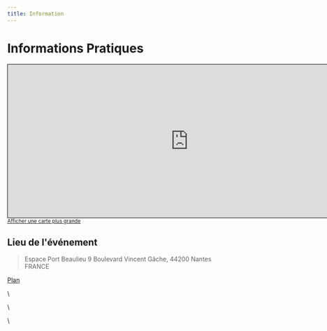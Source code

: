 ```yaml
---
title: Information
---
```


# Informations Pratiques

<div class="col-lg-12">
<iframe width="825" height="350" frameborder="0" scrolling="no" marginheight="0" marginwidth="0" src="https://www.openstreetmap.org/export/embed.html?bbox=-1.5711307525634768%2C47.19052905330344%2C-1.5144824981689455%2C47.22184158429857&amp;layer=mapnik&amp;marker=47.206196095171926%2C-1.5428213172708638" style="border: 1px solid black"></iframe><br/><small><a href="https://www.openstreetmap.org/?mlat=47.2062&amp;mlon=-1.5428#map=15/47.2062/-1.5428">Afficher une carte plus grande</a></small>
</div>

## Lieu de l'événement

> Espace Port Beaulieu
> 9 Boulevard Vincent Gâche,
> 44200 Nantes
> FRANCE

<a href="https://osm.org/go/eq2sLxgK--?m=&node=1648532545">Plan</a>

\

\

\


<!--
<p>
<i class="fa fa-phone"></i> <abbr title="Telephone">Tel</abbr>:
FIXME
</p>
<p><i class="fa fa-desktop"></i> <a href="" target="_blank">Accessibilité</a></p>
<p><i class="fa fa-file-o"></i> <a href="" target="_blank">Venir à FIXME</a></p>
-->

<!--
<div class="col-sm-8">
<h3>Hébergement</h3>
<p>La liste (non exhaustive) suivante regroupe quelques hébergements disponibles à proximité.
</p>
<p>Ces établissement ne sont en aucun cas affiliés à l'évènement et sont listés sur ce site à titre informatif.</p>
<ul>

<li>
<a href="https://www.accorhotels.com/fr/hotel-6190-ibis-marseille-centre-euromed/index.shtml" target="_blank">Hôtel Ibis Marseille Centre Euroméd</a>
<i class="fa fa-star-o"></i>
<i class="fa fa-star-o"></i>
<i class="fa fa-star-o"></i>
</li>
<li>
<a href="https://www.hotel-bb.com/fr/hotels/marseille-centre-la-joliette.htm?arrivalDate=25%2F06%2F2018&departureDate=26%2F06%2F2018"  target="_blank">B&B Hôtel MARSEILLE Centre La Joliette</a>
<i class="fa fa-star-o"></i>
<i class="fa fa-star-o"></i>
</li>
<li>
<a href="https://www.hotel-bb.com/fr/hotels/marseille-euromed.htm?arrivalDate=25%2F06%2F2018&departureDate=26%2F06%2F2018">B&B Hôtel MARSEILLE EUROMED</a>
<i class="fa fa-star-o"></i>
<i class="fa fa-star-o"></i>
</li>
<li>
<a href="https://www.appartcity.com/fr/destinations/provence-alpes-cote-d-azur/marseille/marseille-euromed.html">MARSEILLE EUROMED APPART’CITY</a>
<i class="fa fa-star-o"></i>
<i class="fa fa-star-o"></i>
<i class="fa fa-star-o"></i>
</li>
<li>
<a href="https://www.bestwestern.fr/fr/hotel-Marseille-Best-Western-La-Joliette-93734">Best Western Hotel du Mucem,  Marseille</a>
<i class="fa fa-star-o"></i>
<i class="fa fa-star-o"></i>
<i class="fa fa-star-o"></i>
<i class="fa fa-star-o"></i>
</li>
<li>
<a href="https://www.bestwestern.fr/fr/hotel-Marseille-Best-Western-Hotel-du-Mucem-93759">Best Western Hotel La Joliette,  Marseille</a>
<i class="fa fa-star-o"></i>
<i class="fa fa-star-o"></i>
<i class="fa fa-star-o"></i>
</li>
</ul>
Pour plus d'informations vous pouvez consultez le <a
href="https://www.lyon-france.com/">site de l'Office du Tourisme de Lyon</a>.
</div>
-->

